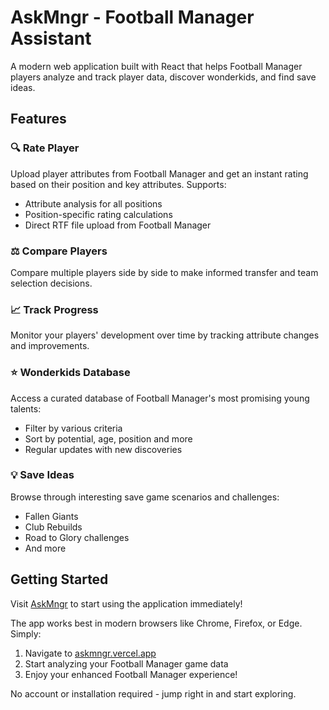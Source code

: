 # AskMngr - Football Manager Assistant

A modern web application built with React that helps Football Manager players analyze and track player data, discover wonderkids, and find save ideas.

## Features

### 🔍 Rate Player
Upload player attributes from Football Manager and get an instant rating based on their position and key attributes. Supports:
- Attribute analysis for all positions
- Position-specific rating calculations
- Direct RTF file upload from Football Manager

### ⚖️ Compare Players
Compare multiple players side by side to make informed transfer and team selection decisions.

### 📈 Track Progress
Monitor your players' development over time by tracking attribute changes and improvements.

### ⭐ Wonderkids Database
Access a curated database of Football Manager's most promising young talents:
- Filter by various criteria
- Sort by potential, age, position and more
- Regular updates with new discoveries

### 💡 Save Ideas
Browse through interesting save game scenarios and challenges:
- Fallen Giants
- Club Rebuilds
- Road to Glory challenges
- And more

## Getting Started

Visit [AskMngr](https://askmngr.vercel.app) to start using the application immediately!

The app works best in modern browsers like Chrome, Firefox, or Edge. Simply:

1. Navigate to [askmngr.vercel.app](https://askmngr.vercel.app)
2. Start analyzing your Football Manager game data
3. Enjoy your enhanced Football Manager experience!

No account or installation required - jump right in and start exploring.

